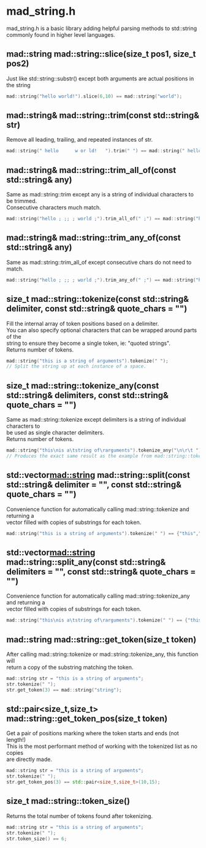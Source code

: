 # mad_string.h
mad_string.h is a basic library adding helpful parsing methods to std::string commonly found in higher level languages.

## mad::string mad::string::slice(size_t pos1, size_t pos2)
Just like std::string::substr() except both arguments are actual positions in the string
```cpp
mad::string("hello world!").slice(6,10) == mad::string("world");
```

## mad::string& mad::string::trim(const std::string& str)
Remove all leading, trailing, and repeated instances of str.
```cpp
mad::string(" hello      w or ld!   ").trim(" ") == mad::string(" hello w or ld! ");
```

## mad::string& mad::string::trim_all_of(const std::string& any)
Same as mad::string::trim except any is a string of individual characters to be trimmed.  
  Consecutive characters much match.
```cpp
mad::string("hello ; ;; ; world ;").trim_all_of(" ;") == mad::string("hello ; ; ; world");
```

## mad::string& mad::string::trim_any_of(const std::string& any)
Same as mad::string::trim_all_of except consecutive chars do not need to match.
```cpp
mad::string("hello ; ;; ; world ;").trim_any_of(" ;") == mad::string("hello world");
```

## size_t mad::string::tokenize(const std::string& delimiter, const std::string& quote_chars = "")
Fill the internal array of token positions based on a delimiter.  
  You can also specify optional characters that can be wrapped around parts of the  
    string to ensure they become a single token, ie: "quoted strings".  
Returns number of tokens.
```cpp
mad::string("this is a string of arguments").tokenize(" ");
// Split the string up at each instance of a space.
```

## size_t mad::string::tokenize_any(const std::string& delimiters, const std::string& quote_chars = "")
Same as mad::string::tokenize except delimiters is a string of individual characters to  
  be used as single character delimiters.  
Returns number of tokens.
```cpp
mad::string("this\nis a\tstring of\rarguments").tokenize_any("\n\r\t ");
// Produces the exact same result as the example from mad::string::tokenize
```

## std::vector<mad::string> mad::string::split(const std::string& delimiter = "", const std::string& quote_chars = "")
Convenience function for automatically calling mad::string::tokenize and returning a  
  vector filled with copies of substrings for each token.
```cpp
mad::string("this is a string of arguments").tokenize(" ") == {"this","is","a","string","of","arguments"};
```

## std::vector<mad::string> mad::string::split_any(const std::string& delimiters = "", const std::string& quote_chars = "")
Convenience function for automatically calling mad::string::tokenize_any and returning a  
  vector filled with copies of substrings for each token.
```cpp
mad::string("this\nis a\tstring of\rarguments").tokenize(" ") == {"this","is","a","string","of","arguments"};
```

## mad::string mad::string::get_token(size_t token)
After calling mad::string::tokenize or mad::string::tokenize_any, this function will  
  return a copy of the substring matching the token.
```cpp
mad::string str = "this is a string of arguments";
str.tokenize(" ");
str.get_token(3) == mad::string("string");
```

## std::pair<size_t,size_t> mad::string::get_token_pos(size_t token)
Get a pair of positions marking where the token starts and ends (not length!)  
  This is the most performant method of working with the tokenized list as no copies  
    are directly made.  
```cpp
mad::string str = "this is a string of arguments";
str.tokenize(" ");
str.get_token_pos(3) == std::pair<size_t,size_t>(10,15);
```

## size_t mad::string::token_size()
Returns the total number of tokens found after tokenizing.
```cpp
mad::string str = "this is a string of arguments";
str.tokenize(" ");
str.token_size() == 6;
```
